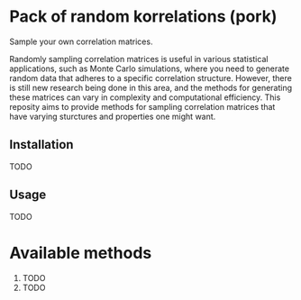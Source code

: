 # Pack of random korrelations (pork)
Sample your own correlation matrices.

Randomly sampling correlation matrices is useful in various statistical applications, such as Monte Carlo simulations, where you need to generate random data that adheres to a specific correlation structure. However, there is still new research being done in this area, and the methods for generating these matrices can vary in complexity and computational efficiency. This reposity aims to provide methods for sampling correlation matrices that have varying sturctures and properties one might want.

## Installation

TODO

## Usage

TODO

# Available methods
1. TODO
2. TODO